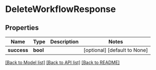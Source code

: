 # DeleteWorkflowResponse

## Properties
Name | Type | Description | Notes
------------ | ------------- | ------------- | -------------
**success** | **bool** |  | [optional] [default to None]

[[Back to Model list]](../README.md#documentation-for-models) [[Back to API list]](../README.md#documentation-for-api-endpoints) [[Back to README]](../README.md)


